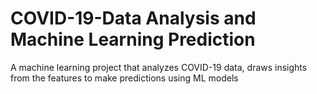 # COVID-19-Data Analysis and Machine Learning Prediction
A machine learning project that analyzes COVID-19 data, draws insights from the features to make predictions using ML models
